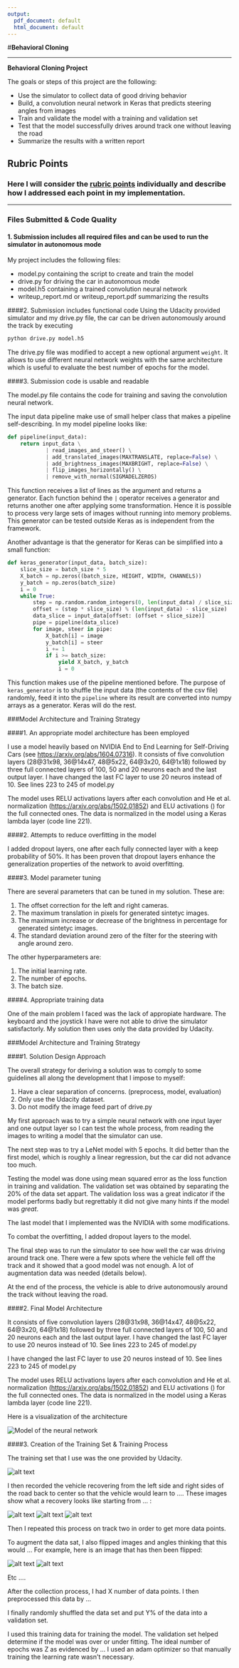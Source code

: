 ```yaml
---
output:
  pdf_document: default
  html_document: default
---
```

#**Behavioral Cloning** 

---

**Behavioral Cloning Project**

The goals or steps of this project are the following:

* Use the simulator to collect data of good driving behavior
* Build, a convolution neural network in Keras that predicts steering angles from images
* Train and validate the model with a training and validation set
* Test that the model successfully drives around track one without leaving the road
* Summarize the results with a written report


[//]: # (Image References)

[image1]: ./examples/my-convnet-car.jpg "Model Visualization"
[image2]: ./examples/placeholder.png "Grayscaling"
[image3]: ./examples/placeholder_small.png "Recovery Image"
[image4]: ./examples/placeholder_small.png "Recovery Image"
[image5]: ./examples/placeholder_small.png "Recovery Image"
[image6]: ./examples/placeholder_small.png "Normal Image"
[image7]: ./examples/placeholder_small.png "Flipped Image"

## Rubric Points
### Here I will consider the [rubric points](https://review.udacity.com/#!/rubrics/432/view) individually and describe how I addressed each point in my implementation.  

---
### Files Submitted & Code Quality

#### 1. Submission includes all required files and can be used to run the simulator in autonomous mode

My project includes the following files:

* model.py containing the script to create and train the model
* drive.py for driving the car in autonomous mode
* model.h5 containing a trained convolution neural network 
* writeup_report.md or writeup_report.pdf summarizing the results

####2. Submission includes functional code
Using the Udacity provided simulator and my drive.py file, the car can be driven autonomously around the track by executing

```sh
python drive.py model.h5
```

The drive.py file was modified to accept a new optional argument `weight`. It allows to use different neural network weights with the same architecture which is useful to evaluate the best number of epochs for the model.

####3. Submission code is usable and readable

The model.py file contains the code for training and saving the convolution neural network.

The input data pipeline make use of small helper class that makes a pipeline self-describing. In my model pipeline looks like:

```python
def pipeline(input_data):
    return input_data \
            | read_images_and_steer() \
            | add_translated_images(MAXTRANSLATE, replace=False) \
            | add_brightness_images(MAXBRIGHT, replace=False) \
            | flip_images_horizontally() \
            | remove_with_normal(SIGMADELZEROS)
```

This function receives a list of lines as the argument and returns a generator. Each function behind the `|` operator receives a generator and returns another one after applying some transformation. Hence it is possible to process very large sets of images without running into memory problems. This generator can be tested outside Keras as is independent from the framework.

Another advantage is that the generator for Keras can be simplified into a small function:

```python
def keras_generator(input_data, batch_size):
    slice_size = batch_size * 5
    X_batch = np.zeros((batch_size, HEIGHT, WIDTH, CHANNELS))
    y_batch = np.zeros(batch_size)
    i = 0
    while True:
        step = np.random.random_integers(0, len(input_data) / slice_size)
        offset = (step * slice_size) % (len(input_data) - slice_size)
        data_slice = input_data[offset: (offset + slice_size)]
        pipe = pipeline(data_slice)
        for image, steer in pipe:
            X_batch[i] = image
            y_batch[i] = steer
            i += 1
            if i >= batch_size:
                yield X_batch, y_batch
                i = 0
```

This function makes use of the pipeline mentioned before. The purpose of `keras_generator` is to shuffle the input data (the contents of the csv file) randomly, feed it into the `pipeline` where its result are converted into numpy arrays as a generator. Keras will do the rest.


###Model Architecture and Training Strategy

####1. An appropriate model architecture has been employed

I use a model heavily based on NVIDIA End to End Learning for Self-Driving Cars (see https://arxiv.org/abs/1604.07316). It consists of five convolution layers (28@31x98, 36@14x47, 48@5x22, 64@3x20, 64@1x18) followed by three full connected layers of 100, 50 and 20 neurons each and the last output layer. I have changed the last FC layer to use 20 neuros instead of 10. See lines 223 to 245 of model.py

The model uses RELU activations layers after each convolution and He et al. normalization (https://arxiv.org/abs/1502.01852) and ELU activations () for the full connected ones. The data is normalized in the model using a Keras lambda layer (code line 221). 

####2. Attempts to reduce overfitting in the model

I added dropout layers, one after each fully connected layer with a keep probability of 50%. It has been proven that dropout layers enhance the generalization properties of the network to avoid overfitting.

####3. Model parameter tuning

There are several parameters that can be tuned in my solution. These are:

1. The offset correction for the left and right cameras.
1. The maximum translation in pixels for generated sintetyc images.
1. The maximum increase or decrease of the brightness in percentage for generated sintetyc images.
1. The standard deviation around zero of the filter for the steering with angle around zero.

The other hyperparameters are:

1. The initial learning rate.
1. The number of epochs.
1. The batch size.


####4. Appropriate training data

One of the main problem I faced was the lack of appropiate hardware. The keyboard and the joystick I have were not able to drive the simulator satisfactorly. My solution then uses only the data provided by Udacity.

###Model Architecture and Training Strategy

####1. Solution Design Approach

The overall strategy for deriving a solution was to comply to some guidelines all along the development that I impose to myself:

1. Have a clear separation of concerns. (preprocess, model, evaluation)
1. Only use the Udacity dataset.
1. Do not modify the image feed part of drive.py

My first approach was to try a simple neural network with one input layer and one output layer so I can test the whole process, from reading the images to writing a model that the simulator can use.

The next step was to try a LeNet model with 5 epochs. It did better than the first model, which is roughly a linear regression, but the car did not advance too much.

Testing the model was done using mean squared error as the loss function in training and validation. The validation set was obtained by separating the 20% of the data set appart. The validation loss was a great indicator if the model performs badly but regrettably it did not give many hints if the model was *great*.

The last model that I implemented was the NVIDIA with some modifications.

To combat the overfitting, I added dropout layers to the model.

The final step was to run the simulator to see how well the car was driving around track one. There were a few spots where the vehicle fell off the track and it showed that a good model was not enough. A lot of augmentation data was needed (details below).

At the end of the process, the vehicle is able to drive autonomously around the track without leaving the road.

####2. Final Model Architecture

It consists of five convolution layers (28@31x98, 36@14x47, 48@5x22, 64@3x20, 64@1x18) followed by three full connected layers of 100, 50 and 20 neurons each and the last output layer. I have changed the last FC layer to use 20 neuros instead of 10. See lines 223 to 245 of model.py

I have changed the last FC layer to use 20 neuros instead of 10. See lines 223 to 245 of model.py

The model uses RELU activations layers after each convolution and He et al. normalization (https://arxiv.org/abs/1502.01852) and ELU activations () for the full connected ones. The data is normalized in the model using a Keras lambda layer (code line 221).

Here is a visualization of the architecture

![Model of the neural network][image1]

####3. Creation of the Training Set & Training Process

The training set that I use was the one provided by Udacity.

![alt text][image2]

I then recorded the vehicle recovering from the left side and right sides of the road back to center so that the vehicle would learn to .... These images show what a recovery looks like starting from ... :

![alt text][image3]
![alt text][image4]
![alt text][image5]

Then I repeated this process on track two in order to get more data points.

To augment the data sat, I also flipped images and angles thinking that this would ... For example, here is an image that has then been flipped:

![alt text][image6]
![alt text][image7]

Etc ....

After the collection process, I had X number of data points. I then preprocessed this data by ...


I finally randomly shuffled the data set and put Y% of the data into a validation set. 

I used this training data for training the model. The validation set helped determine if the model was over or under fitting. The ideal number of epochs was Z as evidenced by ... I used an adam optimizer so that manually training the learning rate wasn't necessary.

